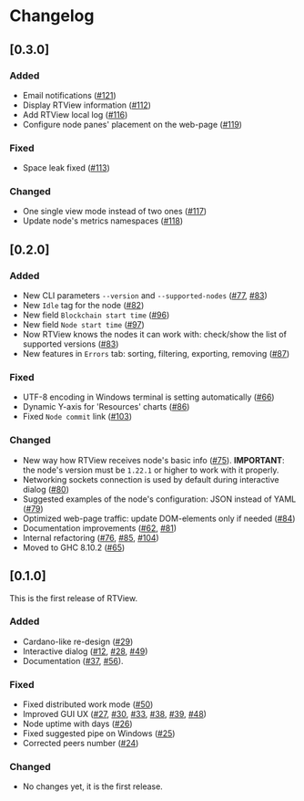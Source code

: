 Changelog
=========

## [0.3.0]

### Added

- Email notifications ([#121](https://github.com/input-output-hk/cardano-rt-view/pull/121))
- Display RTView information ([#112](https://github.com/input-output-hk/cardano-rt-view/pull/112))
- Add RTView local log ([#116](https://github.com/input-output-hk/cardano-rt-view/pull/116))
- Configure node panes' placement on the web-page ([#119](https://github.com/input-output-hk/cardano-rt-view/pull/119))

### Fixed

- Space leak fixed ([#113](https://github.com/input-output-hk/cardano-rt-view/pull/113))

### Changed

- One single view mode instead of two ones ([#117](https://github.com/input-output-hk/cardano-rt-view/pull/117))
- Update node's metrics namespaces ([#118](https://github.com/input-output-hk/cardano-rt-view/pull/118))

## [0.2.0]

### Added

- New CLI parameters `--version` and `--supported-nodes` ([#77](https://github.com/input-output-hk/cardano-rt-view/pull/77), [#83](https://github.com/input-output-hk/cardano-rt-view/pull/83))
- New `Idle` tag for the node ([#82](https://github.com/input-output-hk/cardano-rt-view/pull/82))
- New field `Blockchain start time` ([#96](https://github.com/input-output-hk/cardano-rt-view/pull/96))
- New field `Node start time` ([#97](https://github.com/input-output-hk/cardano-rt-view/pull/97))
- Now RTView knows the nodes it can work with: check/show the list of supported versions ([#83](https://github.com/input-output-hk/cardano-rt-view/pull/83))
- New features in `Errors` tab: sorting, filtering, exporting, removing ([#87](https://github.com/input-output-hk/cardano-rt-view/pull/87))

### Fixed

- UTF-8 encoding in Windows terminal is setting automatically ([#66](https://github.com/input-output-hk/cardano-rt-view/pull/66))
- Dynamic Y-axis for 'Resources' charts ([#86](https://github.com/input-output-hk/cardano-rt-view/pull/86))
- Fixed `Node commit` link ([#103](https://github.com/input-output-hk/cardano-rt-view/pull/103))

### Changed

- New way how RTView receives node's basic info ([#75](https://github.com/input-output-hk/cardano-rt-view/pull/75)). **IMPORTANT**: the node's version must be `1.22.1` or higher to work with it properly.
- Networking sockets connection is used by default during interactive dialog ([#80](https://github.com/input-output-hk/cardano-rt-view/pull/80))
- Suggested examples of the node's configuration: JSON instead of YAML ([#79](https://github.com/input-output-hk/cardano-rt-view/pull/79))
- Optimized web-page traffic: update DOM-elements only if needed ([#84](https://github.com/input-output-hk/cardano-rt-view/pull/84))
- Documentation improvements ([#62](https://github.com/input-output-hk/cardano-rt-view/pull/62), [#81](https://github.com/input-output-hk/cardano-rt-view/pull/81))
- Internal refactoring ([#76](https://github.com/input-output-hk/cardano-rt-view/pull/76), [#85](https://github.com/input-output-hk/cardano-rt-view/pull/85), [#104](https://github.com/input-output-hk/cardano-rt-view/pull/104))
- Moved to GHC 8.10.2 ([#65](https://github.com/input-output-hk/cardano-rt-view/pull/65))

## [0.1.0]

This is the first release of RTView.

### Added

- Cardano-like re-design ([#29](https://github.com/input-output-hk/cardano-rt-view/pull/29))
- Interactive dialog ([#12](https://github.com/input-output-hk/cardano-rt-view/pull/12), [#28](https://github.com/input-output-hk/cardano-rt-view/pull/28), [#49](https://github.com/input-output-hk/cardano-rt-view/pull/49))
- Documentation ([#37](https://github.com/input-output-hk/cardano-rt-view/pull/37), [#56](https://github.com/input-output-hk/cardano-rt-view/pull/56)).

### Fixed

- Fixed distributed work mode ([#50](https://github.com/input-output-hk/cardano-rt-view/pull/50))
- Improved GUI UX ([#27](https://github.com/input-output-hk/cardano-rt-view/pull/27), [#30](https://github.com/input-output-hk/cardano-rt-view/pull/30), [#33](https://github.com/input-output-hk/cardano-rt-view/pull/33), [#38](https://github.com/input-output-hk/cardano-rt-view/pull/38), [#39](https://github.com/input-output-hk/cardano-rt-view/pull/39), [#48](https://github.com/input-output-hk/cardano-rt-view/pull/48))
- Node uptime with days ([#26](https://github.com/input-output-hk/cardano-rt-view/pull/26))
- Fixed suggested pipe on Windows ([#25](https://github.com/input-output-hk/cardano-rt-view/pull/25))
- Corrected peers number ([#24](https://github.com/input-output-hk/cardano-rt-view/pull/24))

### Changed

- No changes yet, it is the first release.
